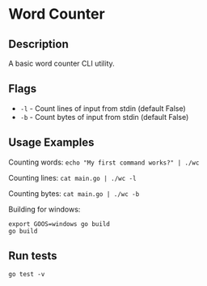 # Word Counter

## Description
A basic word counter CLI utility.

## Flags
- `-l` - Count lines of input from stdin (default False)
- `-b` - Count bytes of input from stdin (default False)

## Usage Examples
Counting words:
`echo "My first command works?" | ./wc`

Counting lines:
`cat main.go | ./wc -l`

Counting bytes:
`cat main.go | ./wc -b`

Building for windows:
```
export GOOS=windows go build
go build
```

## Run tests
`go test -v`